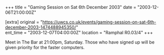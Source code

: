 +++
title = "Gaming Session on Sat 6th December 2003"
date = "2003-12-06T21:00:00Z"

[extra]
original = "https://uwcs.co.uk/events/gaming-session-on-sat-6th-december-2003-1474488945350/"    
ent_time = "2003-12-07T04:00:00Z"
location = "Ramphal R0.03/4"
+++

Meet in The Bar at 21:00pm, Saturday. Those who have signed up will be given priority for the faster computers.

